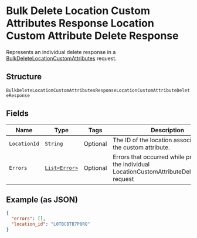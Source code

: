 
# Bulk Delete Location Custom Attributes Response Location Custom Attribute Delete Response

Represents an individual delete response in a [BulkDeleteLocationCustomAttributes](../../doc/api/location-custom-attributes.md#bulk-delete-location-custom-attributes)
request.

## Structure

`BulkDeleteLocationCustomAttributesResponseLocationCustomAttributeDeleteResponse`

## Fields

| Name | Type | Tags | Description | Getter |
|  --- | --- | --- | --- | --- |
| `LocationId` | `String` | Optional | The ID of the location associated with the custom attribute. | String getLocationId() |
| `Errors` | [`List<Error>`](../../doc/models/error.md) | Optional | Errors that occurred while processing the individual LocationCustomAttributeDeleteRequest request | List<Error> getErrors() |

## Example (as JSON)

```json
{
  "errors": [],
  "location_id": "L0TBCBTB7P8RQ"
}
```

